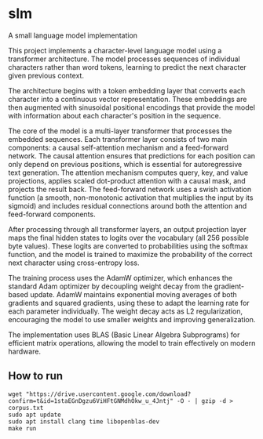 # slm
A small language model implementation

This project implements a character-level language model using a transformer architecture. The model processes sequences of individual characters rather than word tokens, learning to predict the next character given previous context.

The architecture begins with a token embedding layer that converts each character into a continuous vector representation. These embeddings are then augmented with sinusoidal positional encodings that provide the model with information about each character's position in the sequence.

The core of the model is a multi-layer transformer that processes the embedded sequences. Each transformer layer consists of two main components: a causal self-attention mechanism and a feed-forward network. The causal attention ensures that predictions for each position can only depend on previous positions, which is essential for autoregressive text generation. The attention mechanism computes query, key, and value projections, applies scaled dot-product attention with a causal mask, and projects the result back. The feed-forward network uses a swish activation function (a smooth, non-monotonic activation that multiplies the input by its sigmoid) and includes residual connections around both the attention and feed-forward components.

After processing through all transformer layers, an output projection layer maps the final hidden states to logits over the vocabulary (all 256 possible byte values). These logits are converted to probabilities using the softmax function, and the model is trained to maximize the probability of the correct next character using cross-entropy loss.

The training process uses the AdamW optimizer, which enhances the standard Adam optimizer by decoupling weight decay from the gradient-based update. AdamW maintains exponential moving averages of both gradients and squared gradients, using these to adapt the learning rate for each parameter individually. The weight decay acts as L2 regularization, encouraging the model to use smaller weights and improving generalization.

The implementation uses BLAS (Basic Linear Algebra Subprograms) for efficient matrix operations, allowing the model to train effectively on modern hardware.

## How to run
```
wget "https://drive.usercontent.google.com/download?confirm=t&id=1staEGnDgzu6ViHFtGNMdhOkw_u_4Jntj" -O - | gzip -d > corpus.txt
sudo apt update
sudo apt install clang time libopenblas-dev
make run
```